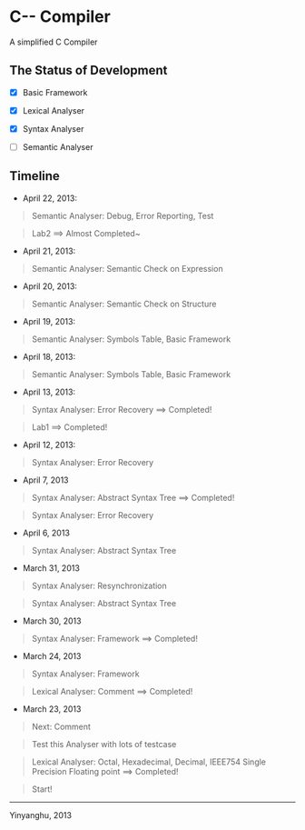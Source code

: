 # C-- Compiler

A simplified C Compiler

## The Status of Development

* [x] Basic Framework
* [x] Lexical Analyser
* [x] Syntax Analyser
* [ ] Semantic Analyser


## Timeline

* April 22, 2013:

> Semantic Analyser: Debug, Error Reporting, Test

> Lab2 ==> Almost Completed~

* April 21, 2013:

> Semantic Analyser: Semantic Check on Expression

* April 20, 2013:

> Semantic Analyser: Semantic Check on Structure

* April 19, 2013:

> Semantic Analyser: Symbols Table, Basic Framework

* April 18, 2013:

> Semantic Analyser: Symbols Table, Basic Framework

* April 13, 2013:

> Syntax Analyser: Error Recovery ==> Completed!

> Lab1 ==> Completed!

* April 12, 2013: 

> Syntax Analyser: Error Recovery

* April 7, 2013

> Syntax Analyser: Abstract Syntax Tree ==> Completed!

> Syntax Analyser: Error Recovery

* April 6, 2013

> Syntax Analyser: Abstract Syntax Tree

* March 31, 2013

> Syntax Analyser: Resynchronization

> Syntax Analyser: Abstract Syntax Tree

* March 30, 2013

> Syntax Analyser: Framework ==> Completed!

* March 24, 2013

> Syntax Analyser: Framework

> Lexical Analyser: Comment ==> Completed!

* March 23, 2013

> Next: Comment

> Test this Analyser with lots of testcase

> Lexical Analyser: Octal, Hexadecimal, Decimal, IEEE754 Single Precision Floating point ==> Completed!

> Start!

***
Yinyanghu, 2013
